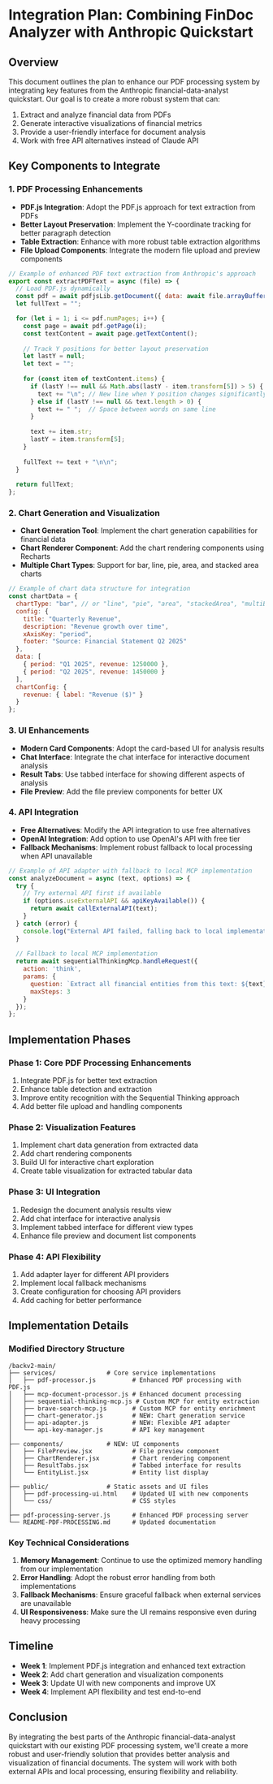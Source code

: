 # Integration Plan: Combining FinDoc Analyzer with Anthropic Quickstart

## Overview

This document outlines the plan to enhance our PDF processing system by integrating key features from the Anthropic financial-data-analyst quickstart. Our goal is to create a more robust system that can:

1. Extract and analyze financial data from PDFs
2. Generate interactive visualizations of financial metrics
3. Provide a user-friendly interface for document analysis
4. Work with free API alternatives instead of Claude API

## Key Components to Integrate

### 1. PDF Processing Enhancements

* **PDF.js Integration**: Adopt the PDF.js approach for text extraction from PDFs
* **Better Layout Preservation**: Implement the Y-coordinate tracking for better paragraph detection
* **Table Extraction**: Enhance with more robust table extraction algorithms
* **File Upload Components**: Integrate the modern file upload and preview components

```javascript
// Example of enhanced PDF text extraction from Anthropic's approach
export const extractPDFText = async (file) => {
  // Load PDF.js dynamically
  const pdf = await pdfjsLib.getDocument({ data: await file.arrayBuffer() }).promise;
  let fullText = "";

  for (let i = 1; i <= pdf.numPages; i++) {
    const page = await pdf.getPage(i);
    const textContent = await page.getTextContent();
    
    // Track Y positions for better layout preservation
    let lastY = null;
    let text = "";
    
    for (const item of textContent.items) {
      if (lastY !== null && Math.abs(lastY - item.transform[5]) > 5) {
        text += "\n"; // New line when Y position changes significantly
      } else if (lastY !== null && text.length > 0) {
        text += " ";  // Space between words on same line
      }
      
      text += item.str;
      lastY = item.transform[5];
    }
    
    fullText += text + "\n\n";
  }
  
  return fullText;
};
```

### 2. Chart Generation and Visualization

* **Chart Generation Tool**: Implement the chart generation capabilities for financial data
* **Chart Renderer Component**: Add the chart rendering components using Recharts
* **Multiple Chart Types**: Support for bar, line, pie, area, and stacked area charts

```javascript
// Example of chart data structure for integration
const chartData = {
  chartType: "bar", // or "line", "pie", "area", "stackedArea", "multiBar"
  config: {
    title: "Quarterly Revenue",
    description: "Revenue growth over time",
    xAxisKey: "period",
    footer: "Source: Financial Statement Q2 2025"
  },
  data: [
    { period: "Q1 2025", revenue: 1250000 },
    { period: "Q2 2025", revenue: 1450000 }
  ],
  chartConfig: {
    revenue: { label: "Revenue ($)" }
  }
};
```

### 3. UI Enhancements

* **Modern Card Components**: Adopt the card-based UI for analysis results
* **Chat Interface**: Integrate the chat interface for interactive document analysis
* **Result Tabs**: Use tabbed interface for showing different aspects of analysis
* **File Preview**: Add the file preview components for better UX

### 4. API Integration

* **Free Alternatives**: Modify the API integration to use free alternatives
* **OpenAI Integration**: Add option to use OpenAI's API with free tier
* **Fallback Mechanisms**: Implement robust fallback to local processing when API unavailable

```javascript
// Example of API adapter with fallback to local MCP implementation
const analyzeDocument = async (text, options) => {
  try {
    // Try external API first if available
    if (options.useExternalAPI && apiKeyAvailable()) {
      return await callExternalAPI(text);
    }
  } catch (error) {
    console.log("External API failed, falling back to local implementation");
  }
  
  // Fallback to local MCP implementation
  return await sequentialThinkingMcp.handleRequest({
    action: 'think',
    params: {
      question: `Extract all financial entities from this text: ${text}`,
      maxSteps: 3
    }
  });
};
```

## Implementation Phases

### Phase 1: Core PDF Processing Enhancements

1. Integrate PDF.js for better text extraction
2. Enhance table detection and extraction
3. Improve entity recognition with the Sequential Thinking approach
4. Add better file upload and handling components

### Phase 2: Visualization Features

1. Implement chart data generation from extracted data
2. Add chart rendering components
3. Build UI for interactive chart exploration
4. Create table visualization for extracted tabular data

### Phase 3: UI Integration

1. Redesign the document analysis results view
2. Add chat interface for interactive analysis
3. Implement tabbed interface for different view types
4. Enhance file preview and document list components

### Phase 4: API Flexibility

1. Add adapter layer for different API providers
2. Implement local fallback mechanisms
3. Create configuration for choosing API providers
4. Add caching for better performance

## Implementation Details

### Modified Directory Structure

```
/backv2-main/
├── services/              # Core service implementations
│   ├── pdf-processor.js          # Enhanced PDF processing with PDF.js
│   ├── mcp-document-processor.js # Enhanced document processing
│   ├── sequential-thinking-mcp.js # Custom MCP for entity extraction
│   ├── brave-search-mcp.js       # Custom MCP for entity enrichment
│   ├── chart-generator.js        # NEW: Chart generation service
│   ├── api-adapter.js            # NEW: Flexible API adapter
│   └── api-key-manager.js        # API key management
│
├── components/            # NEW: UI components
│   ├── FilePreview.jsx           # File preview component
│   ├── ChartRenderer.jsx         # Chart rendering component
│   ├── ResultTabs.jsx            # Tabbed interface for results
│   └── EntityList.jsx            # Entity list display
│
├── public/                # Static assets and UI files
│   ├── pdf-processing-ui.html    # Updated UI with new components
│   └── css/                      # CSS styles
│
├── pdf-processing-server.js      # Enhanced PDF processing server
└── README-PDF-PROCESSING.md      # Updated documentation
```

### Key Technical Considerations

1. **Memory Management**: Continue to use the optimized memory handling from our implementation
2. **Error Handling**: Adopt the robust error handling from both implementations
3. **Fallback Mechanisms**: Ensure graceful fallback when external services are unavailable
4. **UI Responsiveness**: Make sure the UI remains responsive even during heavy processing

## Timeline

- **Week 1**: Implement PDF.js integration and enhanced text extraction
- **Week 2**: Add chart generation and visualization components
- **Week 3**: Update UI with new components and improve UX
- **Week 4**: Implement API flexibility and test end-to-end

## Conclusion

By integrating the best parts of the Anthropic financial-data-analyst quickstart with our existing PDF processing system, we'll create a more robust and user-friendly solution that provides better analysis and visualization of financial documents. The system will work with both external APIs and local processing, ensuring flexibility and reliability.